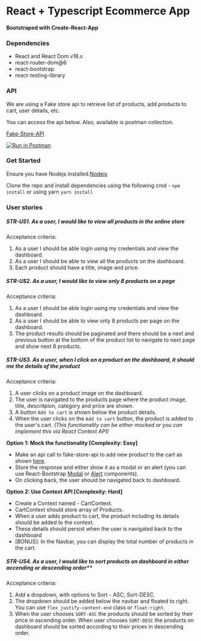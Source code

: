 # React + Typescript Ecommerce App

**Bootstraped with Create-React-App**

### Dependencies

- React and React Dom v18.x
- react-router-dom@6
- react-bootstrap
- react-testing-library

### API

We are using a Fake store api to retrieve list of products, add products to cart, user details, etc.

You can access the api below. Also, available is postman collection.

[Fake-Store-API](https://fakestoreapi.com/docs)

[![Run in Postman](https://run.pstmn.io/button.svg)](https://god.gw.postman.com/run-collection/1486577-f171c6e2-10ab-4349-bc10-9db4449da719?action=collection%2Ffork&collection-url=entityId%3D1486577-f171c6e2-10ab-4349-bc10-9db4449da719%26entityType%3Dcollection%26workspaceId%3D18e6f11c-8e45-4bea-b35a-8f6ad5fa2c29)

### Get Started

Ensure you have Nodejs installed.[Nodejs](https://nodejs.org/en/)

Clone the repo and install dependencies using the following cmd - `npm install` or using yarn `yarn install`

### User stories

##### STR-US1. As a user, I would like to view all products in the online store

Acceptance criteria:

1. As a user I should be able login using my credentials and view the dashboard.
2. As a user I should be able to view all the products on the dashboard.
3. Each product should have a title, image and price.

##### STR-US2. As a user, I would like to view only 8 products on a page

Acceptance criteria:

1. As a user I should be able login using my credentials and view the dashboard.
2. As a user I should be able to view only 8 products per page on the dashboard.
3. The product results should be paginated and there should be a next and previous button at the bottom of the product list to
   navigate to next page and show next 8 products.

##### STR-US3. As a user, when I click on a product on the dashboard, it should me the details of the product

Acceptance criteria:

1. A user clicks on a product image on the dashboard.
2. The user is navigated to the products page where the product image, title, descritpion, category and price are shown.
3. A button `Add to cart` is shown below the product details.
4. When the user clicks on the `Add to cart` button, the product is added to the user's cart. _(This functionality can be either mocked or you can implement this via React Context API)_

**Option 1: Mock the functionality [Complexity: Easy]**

- Make an api call to fake-store-api to add new product to the cart as shown [here](https://fakestoreapi.com/docs#c-new).
- Store the response and either show it as a modal or an alert (you can use React-Bootstrap [Modal](https://react-bootstrap.github.io/components/modal/) or [Alert](https://react-bootstrap.github.io/components/alerts/) components).
- On clicking back, the user should be navigated back to dashboard.

**Option 2: Use Context API [Complexity: Hard]**

- Create a Context named - CartContext.
- CartContext should store array of Products.
- When a user adds product to cart, the product including its details should be added to the context.
- These details should persist when the user is navigated back to the dashboard
- [BONUS]: In the Navbar, you can display the total number of products in the cart.

##### STR-US4. As a user, I would like to sort products on dashboard in either accending or descending order\*\*

Acceptance criteria:

1. Add a dropdown, with options to Sort - ASC, Sort-DESC.
2. The dropdown should be added below the navbar and floated to right. You can use `flex justify-content-end` class or `float:right`.
3. When the user chooses `SORT-ASC` the products should be sorted by their price in ascending order. When user chooses `SORT-DESC` the products on dashboard should be sorted according to their prices in descending order.
